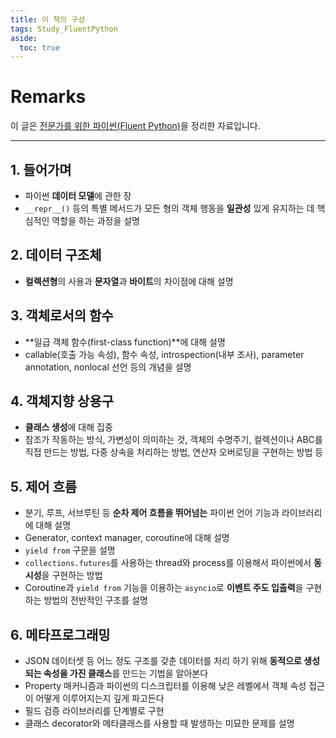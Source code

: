 ```yaml
---
title: 이 책의 구성
tags: Study_FluentPython
aside:
  toc: true
---
```


# Remarks
이 글은 [전문가를 위한 파이썬(Fluent Python)](https://books.google.co.kr/books/about/%EC%A0%84%EB%AC%B8%EA%B0%80%EB%A5%BC_%EC%9C%84%ED%95%9C_%ED%8C%8C%EC%9D%B4%EC%8D%AC.html?id=NJpIDwAAQBAJ&printsec=frontcover&source=kp_read_button&redir_esc=y#v=onepage&q&f=false)을 정리한 자료입니다.

<!--more-->

---

## 1. 들어가며
- 파이썬 **데이터 모델**에 관한 장
- `__repr__()` 등의 특별 메서드가 모든 형의 객체 행동을 **일관성** 있게 유지하는 데 핵심적인 역할을 하는 과정을 설명


## 2. 데이터 구조체
- **컬렉션형**의 사용과 **문자열**과 **바이트**의 차이점에 대해 설명


## 3. 객체로서의 함수
- **일급 객체 함수(first-class function)**에 대해 설명
- callable(호출 가능 속성), 함수 속성, introspection(내부 조사), parameter annotation, nonlocal 선언 등의 개념을 설명


## 4. 객체지향 상용구
- **클래스 생성**에 대해 집중
- 참조가 작동하는 방식, 가변성이 의미하는 것, 객체의 수명주기, 컬렉션이나 ABC를 직접 만드는 방법, 다중 상속을 처리하는 방법, 연산자 오버로딩을 구현하는 방법 등


## 5. 제어 흐름
- 분기, 루프, 서브루틴 등 **순차 제어 흐름을 뛰어넘는** 파이썬 언어 기능과 라이브러리에 대해 설명
- Generator, context manager, coroutine에 대해 설명 
- `yield from` 구문을 설명
- `collections.futures`를 사용하는 thread와 process를 이용해서 파이썬에서 **동시성**을 구현하는 방법
- Coroutine과 `yield from` 기능을 이용하는 `asyncio`로 **이벤트 주도 입출력**을 구현하는 방법의 전반적인 구조를 설명


## 6. 메타프로그래밍
- JSON 데이터셋 등 어느 정도 구조를 갖춘 데이터를 처리 하기 위해 **동적으로 생성되는 속성을 가진 클래스**를 만드는 기법을 알아본다
- Property 매커니즘과 파이썬의 디스크립터를 이용해 낮은 레벨에서 객체 속성 접근이 어떻게 이루어지는지 깊게 파고든다
- 필드 검증 라이브러리를 단계별로 구현
- 클래스 decorator와 메타클래스를 사용할 때 발생하는 미묘한 문제를 설명


